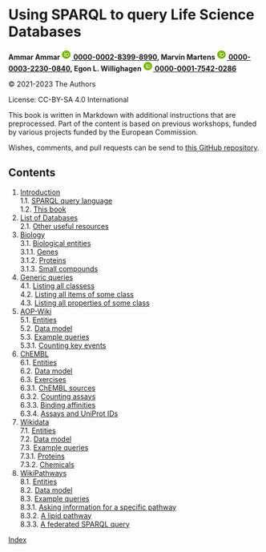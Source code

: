 # Using SPARQL to query Life Science Databases

<script type="application/ld+json">
{
  "@context":"http://schema.org/",
  "@type":"CreativeWork",
  "about":"This book describes various life sciences databases with SPARQL endpoints.",
  "genre":[{
    "@type":"URL","url":"http://edamontology.org/topic_4019"
  }],
  "name":"Using SPARQL to query Life Science Databases",
  "keywords":"cheminformatics, chemoinformatics, bioinformatics, databases, SPARQL",
  "license":"CC BY-SA 4.0",
  "url": "https://bigcat-um.github.io/PRA3006-SPARQL/"
}
</script>

**Ammar Ammar&nbsp;<a href="https://orcid.org/0000-0002-8399-8990"><img alt="ORCID icon" src="./images/orcid.png" height="20px">&nbsp;0000-0002-8399-8990</a>,
Marvin Martens&nbsp;<a href="https://orcid.org/0000-0003-2230-0840"><img alt="ORCID icon" src="./images/orcid.png" height="20px">&nbsp;0000-0003-2230-0840</a>,
Egon L. Willighagen&nbsp;<a href="https://orcid.org/0000-0001-7542-0286"><img alt="ORCID icon" src="./images/orcid.png" height="20px">&nbsp;0000-0001-7542-0286</a>**

© 2021-2023 The Authors

License: CC-BY-SA 4.0 International

This book is written in Markdown with additional instructions that are preprocessed.
Part of the content is based on previous workshops, funded by various projects
funded by the European Commission.

Wishes, comments, and pull requests can be send to
[this GitHub repository](https://github.com/BiGCAT-UM/PRA3006-SPARQL/).

## Contents

1. [Introduction](intro.md) <br />
1.1. [SPARQL query language](intro.md#sparql-query-language) <br />
1.2. [This book](intro.md#this-book) <br />
2. [List of Databases](list.md) <br />
2.1. [Other useful resources](list.md#other-useful-resources) <br />
3. [Biology](entities.md) <br />
3.1. [Biological entities](entities.md#biological-entities) <br />
3.1.1. [Genes](entities.md#genes) <br />
3.1.2. [Proteins](entities.md#proteins) <br />
3.1.3. [Small compounds](entities.md#small-compounds) <br />
4. [Generic queries](generic.md) <br />
4.1. [Listing all classess](generic.md#listing-all-classess) <br />
4.2. [Listing all items of some class](generic.md#listing-all-items-of-some-class) <br />
4.3. [Listing all properties of some class](generic.md#listing-all-properties-of-some-class) <br />
5. [AOP-Wiki](aopwiki.md) <br />
5.1. [Entities](aopwiki.md#entities) <br />
5.2. [Data model](aopwiki.md#data-model) <br />
5.3. [Example queries](aopwiki.md#example-queries) <br />
5.3.1. [Counting key events](aopwiki.md#counting-key-events) <br />
6. [ChEMBL](chembl.md) <br />
6.1. [Entities](chembl.md#entities) <br />
6.2. [Data model](chembl.md#data-model) <br />
6.3. [Exercises](chembl.md#exercises) <br />
6.3.1. [ChEMBL sources](chembl.md#chembl-sources) <br />
6.3.2. [Counting assays](chembl.md#counting-assays) <br />
6.3.3. [Binding affinities](chembl.md#binding-affinities) <br />
6.3.4. [Assays and UniProt IDs](chembl.md#assays-and-uniprot-ids) <br />
7. [Wikidata](wikidata.md) <br />
7.1. [Entities](wikidata.md#entities) <br />
7.2. [Data model](wikidata.md#data-model) <br />
7.3. [Example queries](wikidata.md#example-queries) <br />
7.3.1. [Proteins](wikidata.md#proteins) <br />
7.3.2. [Chemicals](wikidata.md#chemicals) <br />
8. [WikiPathways](wikipathways.md) <br />
8.1. [Entities](wikipathways.md#entities) <br />
8.2. [Data model](wikipathways.md#data-model) <br />
8.3. [Example queries](wikipathways.md#example-queries) <br />
8.3.1. [Asking information for a specific pathway](wikipathways.md#asking-information-for-a-specific-pathway) <br />
8.3.2. [A lipid pathway](wikipathways.md#a-lipid-pathway) <br />
8.3.3. [A federated SPARQL query](wikipathways.md#a-federated-sparql-query) <br />

[Index](indexList.md) <br />
